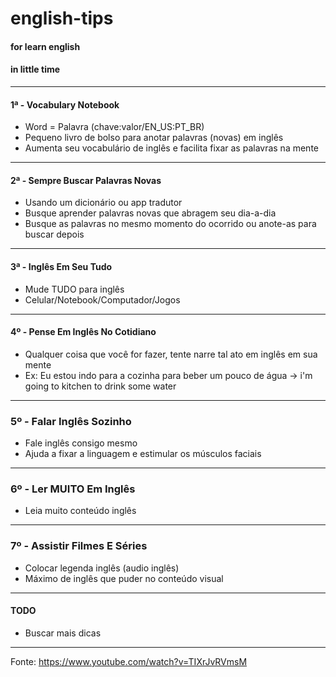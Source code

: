 # english-tips
#### for learn english
#### in little time

---

#### 1ª - Vocabulary Notebook
- Word = Palavra (chave:valor/EN_US:PT_BR)
- Pequeno livro de bolso para anotar palavras (novas) em inglês
- Aumenta seu vocabulário de inglês e facilita fixar as palavras na mente

---

#### 2ª - Sempre Buscar Palavras Novas
- Usando um dicionário ou app tradutor
- Busque aprender palavras novas que abragem seu dia-a-dia
- Busque as palavras no mesmo momento do ocorrido ou anote-as para buscar depois

---

#### 3ª - Inglês Em Seu Tudo
- Mude TUDO para inglês
- Celular/Notebook/Computador/Jogos

---

#### 4º - Pense Em Inglês No Cotidiano
- Qualquer coisa que você for fazer, tente narre tal ato em inglês em sua mente
- Ex: Eu estou indo para a cozinha para beber um pouco de água -> i'm going to kitchen to drink some water

---

### 5º - Falar Inglês Sozinho
- Fale inglês consigo mesmo
- Ajuda a fixar a linguagem e estimular os músculos faciais

---

### 6º - Ler MUITO Em Inglês
- Leia muito conteúdo inglês

---

### 7º - Assistir Filmes E Séries
- Colocar legenda inglês (audio inglês)
- Máximo de inglês que puder no conteúdo visual

---

#### TODO 
- Buscar mais dicas

---

Fonte: https://www.youtube.com/watch?v=TIXrJvRVmsM

